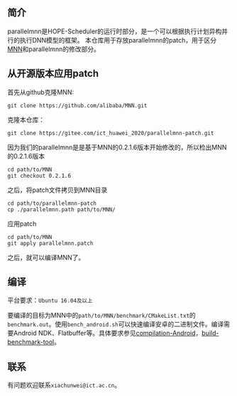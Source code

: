 ## 简介
parallelmnn是HOPE-Scheduler的运行时部分，是一个可以根据执行计划异构并行的执行DNN模型的框架。
本仓库用于存放parallelmnn的patch，用于区分[MNN](https://github.com/alibaba/MNN)和parallelmnn的修改部分。

## 从开源版本应用patch
首先从github克隆MNN:
```shell
git clone https://github.com/alibaba/MNN.git
```
克隆本仓库：
```shell
git clone https://gitee.com/ict_huawei_2020/parallelmnn-patch.git
```
因为我们的parallelmnn是是基于MNN的0.2.1.6版本开始修改的，所以检出MNN的0.2.1.6版本
```shell
cd path/to/MNN
git checkout 0.2.1.6
```
之后，将patch文件拷贝到MNN目录
```shell
cd path/to/parallelmnn-patch
cp ./parallelmnn.path path/to/MNN/
```
应用patch
```shell
cd path/to/MNN
git apply parallelmnn.patch
```
之后，就可以编译MNN了。
## 编译
平台要求：`Ubuntu 16.04及以上`

要编译的目标为MNN中的`path/to/MNN/benchmark/CMakeList.txt`的`benchmark.out`。使用`bench_android.sh`可以快速编译安卓的二进制文件。编译需要Android NDK、Flatbuffer等。具体要求参见[compilation-Android](https://www.yuque.com/mnn/en/build_android)，[build-benchmark-tool](https://www.yuque.com/mnn/en/tool_benchmark)。

## 联系
有问题欢迎联系`xiachunwei@ict.ac.cn`。
